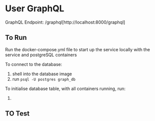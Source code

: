 # User GraphQL

GraphQL Endpoint: /graphql[http://localhost:8000/graphql]

## To Run

Run the docker-compose.yml file to start up the service locally with the service and postgreSQL containers

To connect to the database:

1. shell into the database image
2. run `psql -U postgres graph_db`

To initialise database table, with all containers running, run: 

1. 

## TO Test
